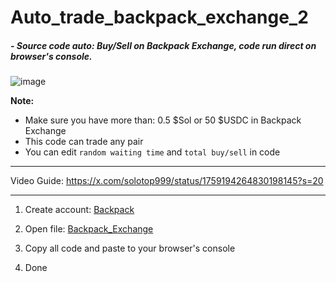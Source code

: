 # Auto_trade_backpack_exchange_2

<h5> - Source code auto: Buy/Sell on Backpack Exchange, code run direct on browser's console.</h5>


![image](https://github.com/solotop999/auto_trade_backpack_exchange_2/assets/24671262/a90982b3-7b66-4d04-88da-5ad2be60d3cb)


**Note:**
- Make sure you have more than: 0.5 $Sol or 50 $USDC in  Backpack Exchange
- This code can trade any pair
- You can edit ```random waiting time``` and ```total buy/sell``` in code
----------------------------
 
  Video Guide: https://x.com/solotop999/status/1759194264830198145?s=20

----------------------------
1. Create account: [Backpack](https://tinyurl.com/BackPackAirdropp)

2. Open file: [Backpack_Exchange](Backpack_Exchange.js)

3. Copy all code and paste to your browser's console

4. Done
